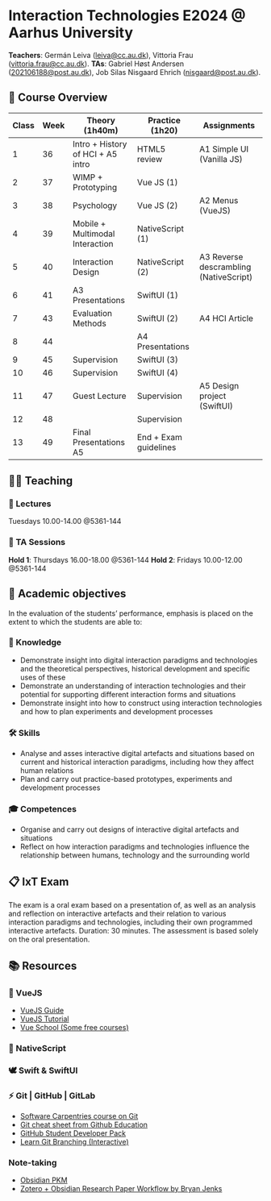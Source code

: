 # Interaction Technologies E2024 @ Aarhus University

**Teachers**: Germán Leiva ([leiva@cc.au.dk](mailto:leiva@cc.au.dk)), Vittoria Frau ([vittoria.frau@cc.au.dk](mailto:vittoria.frau@cc.au.dk)).
**TAs**: Gabriel Høst Andersen ([202106188@post.au.dk](mailto:202106188@post.au.dk)), Job Silas Nisgaard Ehrich ([nisgaard@post.au.dk](mailto:nisgaard@post.au.dk)).

## 📝 Course Overview

<div align="center">

| Class | Week | Theory (1h40m) | Practice (1h20) | Assignments |
|-------|------|----------------|-----------------|-------------|
| 1 | 36 | Intro + History of HCI + A5 intro | HTML5 review | A1 Simple UI (Vanilla JS) |
| 2 | 37 | WIMP + Prototyping | Vue JS (1) | |
| 3 | 38 | Psychology | Vue JS (2) | A2 Menus (VueJS) |
| 4 | 39 | Mobile + Multimodal Interaction | NativeScript (1) | |
| 5 | 40 | Interaction Design | NativeScript (2) | A3 Reverse descrambling (NativeScript) |
| 6 | 41 | A3 Presentations | SwiftUI (1) | |
| 7 | 43 | Evaluation Methods | SwiftUI (2) | A4 HCI Article |
| 8 | 44 | | A4 Presentations | |
| 9 | 45 | Supervision | SwiftUI (3) | |
| 10 | 46 | Supervision | SwiftUI (4) | |
| 11 | 47 | Guest Lecture | Supervision | A5 Design project (SwiftUI) |
| 12 | 48 | | Supervision | |
| 13 | 49 | Final Presentations A5 | End + Exam guidelines | |

</div>

## 🧑‍🏫 Teaching

### 📖 Lectures

Tuesdays 10.00-14.00 @5361-144

### 🐧 TA Sessions

**Hold 1**: Thursdays 16.00-18.00 @5361-144
**Hold 2**: Fridays 10.00-12.00 @5361-144

## 📜 Academic objectives

In the evaluation of the students’ performance, emphasis is placed on the extent to which the students are able to:

### 🧠 Knowledge

- Demonstrate insight into digital interaction paradigms and technologies and the theoretical perspectives, historical development and specific uses of these
- Demonstrate an understanding of interaction technologies and their potential for supporting different interaction forms and situations
- Demonstrate insight into how to construct using interaction technologies and how to plan experiments and development processes

### 🛠️ Skills

- Analyse and asses interactive digital artefacts and situations based on current and historical interaction paradigms, including how they affect human relations
- Plan and carry out practice-based prototypes, experiments and development processes

### 🎓 Competences

- Organise and carry out designs of interactive digital artefacts and situations
- Reflect on how interaction paradigms and technologies influence the relationship between humans, technology and the surrounding world

## 📋 IxT Exam

The exam is a oral exam based on a presentation of, as well as an analysis and reflection on interactive artefacts and their relation to various interaction paradigms and technologies, including their own programmed interactive artefacts. Duration: 30 minutes. The assessment is based solely on the oral presentation.

## 📚 Resources

### 🔭 VueJS
- [VueJS Guide](https://vuejs.org/guide/introduction.html)
- [VueJS Tutorial](https://vuejs.org/tutorial/#step-1)
- [Vue School (Some free courses)](https://vueschool.io/)

### 📱 NativeScript

### 🕊️ Swift & SwiftUI

### ⚡ Git | GitHub | GitLab

- [Software Carpentries course on Git](https://swcarpentry.github.io/git-novice/index.html)
- [Git cheat sheet from Github Education](https://education.github.com/git-cheat-sheet-education.pdf)
- [GitHub Student Developer Pack](https://education.github.com/pack)
- [Learn Git Branching (Interactive)](https://learngitbranching.js.org/)

### Note-taking
- [Obsidian PKM](https://obsidian.md/)
- [Zotero + Obsidian Research Paper Workflow by Bryan Jenks](https://youtu.be/m-J-v0JdL3w?si=Cf_5dMlRNyLBR07I)